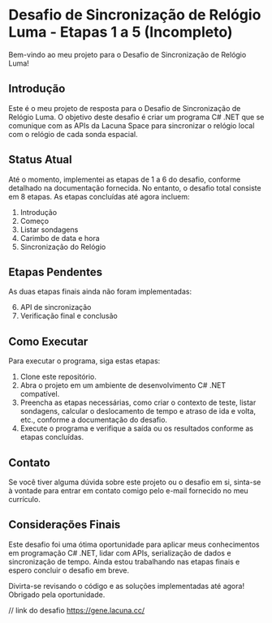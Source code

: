 # Desafio de Sincronização de Relógio Luma - Etapas 1 a 5 (Incompleto)

Bem-vindo ao meu projeto para o Desafio de Sincronização de Relógio Luma!

## Introdução
Este é o meu projeto de resposta para o Desafio de Sincronização de Relógio Luma. O objetivo deste desafio é criar um programa C# .NET que se comunique com as APIs da Lacuna Space para sincronizar o relógio local com o relógio de cada sonda espacial.

## Status Atual
Até o momento, implementei as etapas de 1 a 6 do desafio, conforme detalhado na documentação fornecida. No entanto, o desafio total consiste em 8 etapas. As etapas concluídas até agora incluem:

1. Introdução
2. Começo
3. Listar sondagens
4. Carimbo de data e hora
5. Sincronização do Relógio

## Etapas Pendentes
As duas etapas finais ainda não foram implementadas:

6. API de sincronização
7. Verificação final e conclusão

## Como Executar
Para executar o programa, siga estas etapas:

1. Clone este repositório.
2. Abra o projeto em um ambiente de desenvolvimento C# .NET compatível.
3. Preencha as etapas necessárias, como criar o contexto de teste, listar sondagens, calcular o deslocamento de tempo e atraso de ida e volta, etc., conforme a documentação do desafio.
4. Execute o programa e verifique a saída ou os resultados conforme as etapas concluídas.

## Contato
Se você tiver alguma dúvida sobre este projeto ou o desafio em si, sinta-se à vontade para entrar em contato comigo pelo e-mail fornecido no meu currículo.

## Considerações Finais
Este desafio foi uma ótima oportunidade para aplicar meus conhecimentos em programação C# .NET, lidar com APIs, serialização de dados e sincronização de tempo. Ainda estou trabalhando nas etapas finais e espero concluir o desafio em breve.

Divirta-se revisando o código e as soluções implementadas até agora! Obrigado pela oportunidade.


// link do desafio https://gene.lacuna.cc/